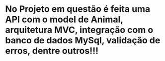 # No Projeto em questão é feita uma API com o model de Animal, arquitetura MVC, integração com o banco de dados MySql, validação de erros, dentre outros!!!
